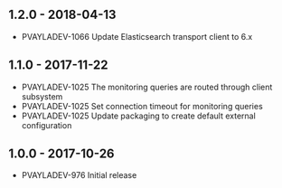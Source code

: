 ## 1.2.0 - 2018-04-13
- PVAYLADEV-1066 Update Elasticsearch transport client to 6.x

## 1.1.0 - 2017-11-22
- PVAYLADEV-1025 The monitoring queries are routed through client subsystem
- PVAYLADEV-1025 Set connection timeout for monitoring queries
- PVAYLADEV-1025 Update packaging to create default external configuration

## 1.0.0 - 2017-10-26
- PVAYLADEV-976 Initial release
